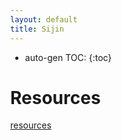 ```yaml
---
layout: default
title: Sijin
---
```


* auto-gen TOC:
{:toc}

# Resources

[resources]({{site.baseurl}}/pages/resources.html)

<html>
<!-- <body background="{{site.baseurl}}/images/sky.jpeg"> -->
<style type="text/css">    
body {
         margin:0;
         width:100%;
         height:100%;
}

div1 {   
    background-image:url('{{site.baseurl}}/images/sky.jpeg');
	background-repeat:no-repeat;

	background-size:cover;
}    

p {    
    font-family:Verdana;    
    font-weight:bold;    
    font-size:11px;    
}    
</style> 
<itsuper space>
</body>
</html>
